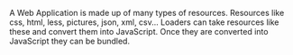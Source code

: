 A Web Application is made up of many types of resources.  Resources like css, html, less, pictures, json, xml, csv... Loaders can take resources like these and convert them into JavaScript.  Once they are converted into JavaScript they can be bundled.
